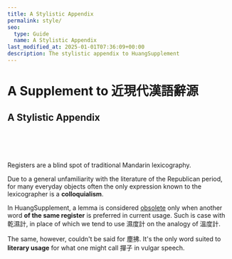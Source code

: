 ```yaml
---
title: A Stylistic Appendix
permalink: style/
seo:
  type: Guide
  name: A Stylistic Appendix
last_modified_at: 2025-01-01T07:36:09+00:00
description: The stylistic appendix to HuangSupplement
---
```

# A Supplement to 近現代漢語辭源
## A Stylistic Appendix
&nbsp;  
&nbsp;  
&nbsp;  
&nbsp;  
Registers are a blind spot of traditional Mandarin lexicography.

Due to a general unfamiliarity with the literature of the Republican period, for many everyday objects often the only expression known to the lexicographer is a **colloquialism**.

In HuangSupplement, a lemma is considered [obsolete](https://t18d.github.io/HuangSupplement/obsolete/) only when another word **of the same register** is preferred in current usage. Such is case with 乾濕計, in place of which we tend to use 濕度計 on the analogy of 溫度計.

The same, however, couldn't be said for 塵拂. It's the only word suited to **literary usage** for what one might call 撣子 in vulgar speech.
